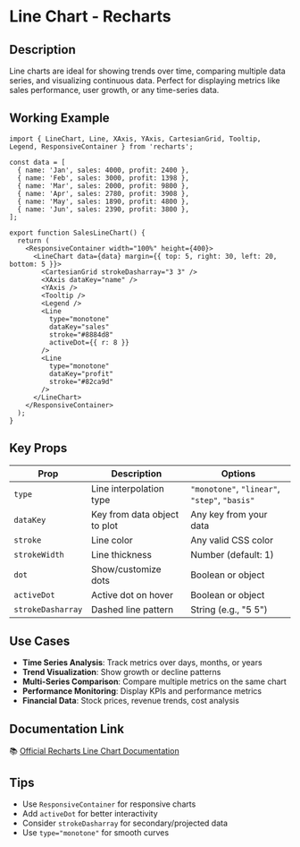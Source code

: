 # Line Chart - Recharts

## Description
Line charts are ideal for showing trends over time, comparing multiple data series, and visualizing continuous data. Perfect for displaying metrics like sales performance, user growth, or any time-series data.

## Working Example

```tsx
import { LineChart, Line, XAxis, YAxis, CartesianGrid, Tooltip, Legend, ResponsiveContainer } from 'recharts';

const data = [
  { name: 'Jan', sales: 4000, profit: 2400 },
  { name: 'Feb', sales: 3000, profit: 1398 },
  { name: 'Mar', sales: 2000, profit: 9800 },
  { name: 'Apr', sales: 2780, profit: 3908 },
  { name: 'May', sales: 1890, profit: 4800 },
  { name: 'Jun', sales: 2390, profit: 3800 },
];

export function SalesLineChart() {
  return (
    <ResponsiveContainer width="100%" height={400}>
      <LineChart data={data} margin={{ top: 5, right: 30, left: 20, bottom: 5 }}>
        <CartesianGrid strokeDasharray="3 3" />
        <XAxis dataKey="name" />
        <YAxis />
        <Tooltip />
        <Legend />
        <Line
          type="monotone"
          dataKey="sales"
          stroke="#8884d8"
          activeDot={{ r: 8 }}
        />
        <Line
          type="monotone"
          dataKey="profit"
          stroke="#82ca9d"
        />
      </LineChart>
    </ResponsiveContainer>
  );
}
```

## Key Props

| Prop | Description | Options |
|------|-------------|---------|
| `type` | Line interpolation type | `"monotone"`, `"linear"`, `"step"`, `"basis"` |
| `dataKey` | Key from data object to plot | Any key from your data |
| `stroke` | Line color | Any valid CSS color |
| `strokeWidth` | Line thickness | Number (default: 1) |
| `dot` | Show/customize dots | Boolean or object |
| `activeDot` | Active dot on hover | Boolean or object |
| `strokeDasharray` | Dashed line pattern | String (e.g., "5 5") |

## Use Cases

- **Time Series Analysis**: Track metrics over days, months, or years
- **Trend Visualization**: Show growth or decline patterns
- **Multi-Series Comparison**: Compare multiple metrics on the same chart
- **Performance Monitoring**: Display KPIs and performance metrics
- **Financial Data**: Stock prices, revenue trends, cost analysis

## Documentation Link
📚 [Official Recharts Line Chart Documentation](https://recharts.org/en-US/api/LineChart)

## Tips
- Use `ResponsiveContainer` for responsive charts
- Add `activeDot` for better interactivity
- Consider `strokeDasharray` for secondary/projected data
- Use `type="monotone"` for smooth curves